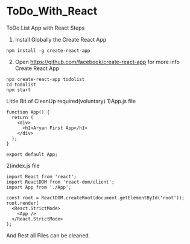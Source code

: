 # ToDo_With_React
ToDo List App with React
Steps
1) Install Globally the Create React App
```
npm install -g create-react-app
```
2) Open https://github.com/facebook/create-react-app for more info
    Create React App
```
npx create-react-app todolist
cd todolist
npm start
```
Little Bit of CleanUp required(voluntary)
1)App.js file
```
function App() {
  return (
    <div>
      <h1>Aryan First App</h1>
    </div>
  );
}

export default App;

```
2)index.js file
```
import React from 'react';
import ReactDOM from 'react-dom/client';
import App from './App';

const root = ReactDOM.createRoot(document.getElementById('root'));
root.render(
  <React.StrictMode>
    <App />
  </React.StrictMode>
);

```
And Rest all Files can be cleaned.